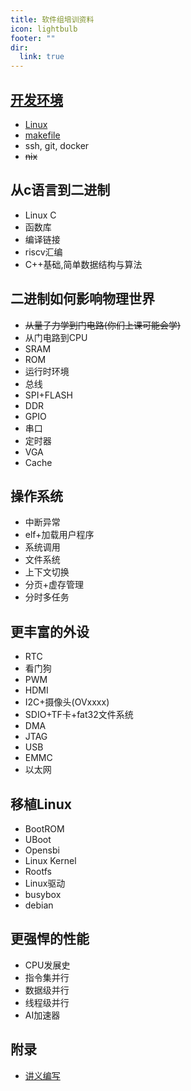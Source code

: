 ```yaml
---
title: 软件组培训资料
icon: lightbulb
footer: ""
dir:
  link: true
---
```


## [开发环境](Lab0/README.md)
- [Linux](Lab0/1.md)
- [makefile](Lab0/2.md)
- ssh, git, docker
- ~~nix~~
  
## 从c语言到二进制
- Linux C
- 函数库
- 编译链接
- riscv汇编
- C++基础,简单数据结构与算法

## 二进制如何影响物理世界
- ~~从量子力学到门电路(你们上课可能会学)~~
- 从门电路到CPU
- SRAM
- ROM
- 运行时环境
- 总线
- SPI+FLASH
- DDR
- GPIO
- 串口
- 定时器
- VGA
- Cache

## 操作系统
- 中断异常
- elf+加载用户程序
- 系统调用
- 文件系统
- 上下文切换
- 分页+虚存管理
- 分时多任务

## 更丰富的外设
- RTC
- 看门狗
- PWM
- HDMI
- I2C+摄像头(OVxxxx)
- SDIO+TF卡+fat32文件系统
- DMA
- JTAG
- USB
- EMMC
- 以太网

## 移植Linux
- BootROM
- UBoot
- Opensbi
- Linux Kernel
- Rootfs
- Linux驱动
- busybox
- debian

## 更强悍的性能
- CPU发展史
- 指令集并行
- 数据级并行
- 线程级并行
- AI加速器

## 附录
- [讲义编写](write/README.md)
